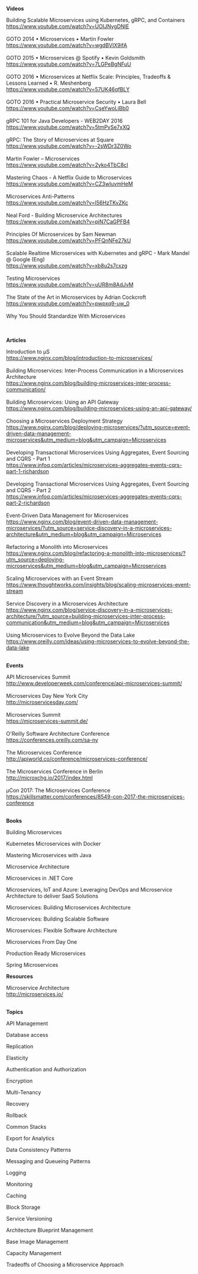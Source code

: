 <b>Videos</b>

Building Scalable Microservices using Kubernetes, gRPC, and Containers<br/>
https://www.youtube.com/watch?v=UOIJNygDNlE
<br/><br/>
GOTO 2014 • Microservices • Martin Fowler<br/>
https://www.youtube.com/watch?v=wgdBVIX9ifA
<br/><br/>
GOTO 2015 • Microservices @ Spotify • Kevin Goldsmith<br/>
https://www.youtube.com/watch?v=7LGPeBgNFuU
<br/><br/>
GOTO 2016 • Microservices at Netflix Scale: Principles, Tradeoffs & Lessons Learned • R. Meshenberg<br/>
https://www.youtube.com/watch?v=57UK46qfBLY
<br/><br/>
GOTO 2016 • Practical Microservice Security • Laura Bell<br/>
https://www.youtube.com/watch?v=CseYwoLjBb0
<br/><br/>
gRPC 101 for Java Developers - WEB2DAY 2016<br/>
https://www.youtube.com/watch?v=5tmPvSe7xXQ
<br/><br/>
gRPC: The Story of Microservices at Square<br/>
https://www.youtube.com/watch?v=-2sWDr3Z0Wo
<br/><br/>
Martin Fowler – Microservices<br/>
https://www.youtube.com/watch?v=2yko4TbC8cI
<br/><br/>
Mastering Chaos - A Netflix Guide to Microservices<br/>
https://www.youtube.com/watch?v=CZ3wIuvmHeM
<br/><br/>
Microservices Anti-Patterns<br/>
https://www.youtube.com/watch?v=I56HzTKvZKc
<br/><br/>
Neal Ford - Building Microservice Architectures<br/>
https://www.youtube.com/watch?v=pjN7CaGPFB4
<br/><br/>
Principles Of Microservices by Sam Newman<br/>
https://www.youtube.com/watch?v=PFQnNFe27kU
<br/><br/>
Scalable Realtime Microservices with Kubernetes and gRPC - Mark Mandel @ Google (Eng)<br/>
https://www.youtube.com/watch?v=xb8u2s7cxzg
<br/><br/>
Testing Microservices<br/>
https://www.youtube.com/watch?v=uUR8m8AdJvM
<br/><br/>
The State of the Art in Microservices by Adrian Cockcroft<br/>
https://www.youtube.com/watch?v=pwpxq9-uw_0
<br/><br/>
Why You Should Standardize With Microservices<br/>
<br/><br/>


<b>Articles</b>

Introduction to µS<br/>
https://www.nginx.com/blog/introduction-to-microservices/
<br/><br/>
Building Microservices: Inter-Process Communication in a Microservices Architecture<br/>
https://www.nginx.com/blog/building-microservices-inter-process-communication/
<br/><br>
Building Microservices: Using an API Gateway<br/>
https://www.nginx.com/blog/building-microservices-using-an-api-gateway/
<br/><br/>
Choosing a Microservices Deployment Strategy<br/>
https://www.nginx.com/blog/deploying-microservices/?utm_source=event-driven-data-management-microservices&utm_medium=blog&utm_campaign=Microservices
<br/><br/>
Developing Transactional Microservices Using Aggregates, Event Sourcing and CQRS - Part 1<br/>
https://www.infoq.com/articles/microservices-aggregates-events-cqrs-part-1-richardson
<br/><br/>
Developing Transactional Microservices Using Aggregates, Event Sourcing and CQRS - Part 2<br/>
https://www.infoq.com/articles/microservices-aggregates-events-cqrs-part-2-richardson
<br/><br/>
Event-Driven Data Management for Microservices<br/>
https://www.nginx.com/blog/event-driven-data-management-microservices/?utm_source=service-discovery-in-a-microservices-architecture&utm_medium=blog&utm_campaign=Microservices
<br/><br/>
Refactoring a Monolith into Microservices<br/>
https://www.nginx.com/blog/refactoring-a-monolith-into-microservices/?utm_source=deploying-microservices&utm_medium=blog&utm_campaign=Microservices
<br/><br/>
Scaling Microservices with an Event Stream<br/>
https://www.thoughtworks.com/insights/blog/scaling-microservices-event-stream
<br/><br/>
Service Discovery in a Microservices Architecture<br/>
https://www.nginx.com/blog/service-discovery-in-a-microservices-architecture/?utm_source=building-microservices-inter-process-communication&utm_medium=blog&utm_campaign=Microservices
<br/><br/>
Using Microservices to Evolve Beyond the Data Lake<br/>
https://www.oreilly.com/ideas/using-microservices-to-evolve-beyond-the-data-lake
<br/><br/>



<b>Events</b>

API Microservices Summit<br/>
http://www.developerweek.com/conference/api-microservices-summit/
<br/><br/>
Microservices Day New York City<br/>
http://microservicesday.com/
<br/><br/>
Microservices Summit<br/>
https://microservices-summit.de/
<br/><br/>
O'Reilly Software Architecture Conference<br/>
https://conferences.oreilly.com/sa-ny
<br/><br/>
The Microservices Conference<br/>
http://apiworld.co/conference/microservices-conference/
<br/><br/>
The Microservices Conference in Berlin<br/>
http://microxchg.io/2017/index.html
<br/><br/>
µCon 2017: The Microservices Conference<br/>
https://skillsmatter.com/conferences/8549-con-2017-the-microservices-conference
<br/><br/>




<b>Books</b>

Building Microservices

Kubernetes Microservices with Docker

Mastering Microservices with Java

Microservice Architecture

Microservices in .NET Core

Microservices, IoT and Azure: Leveraging DevOps and Microservice Architecture to deliver SaaS Solutions

Microservices: Building Microservices Architecture

Microservices: Building Scalable Software

Microservices: Flexible Software Architecture

Microservices From Day One

Production Ready Microservices

Spring Microservices


<b>Resources</b>

Microservice Architecture<br/>
http://microservices.io/
<br/><br/>

<b>Topics</b>

API Management

Database access

Replication

Elasticity

Authentication and Authorization

Encryption

Multi-Tenancy

Recovery

Rollback

Common Stacks

Export for Analytics

Data Consistency Patterns

Messaging and Queueing Patterns

Logging

Monitoring

Caching

Block Storage

Service Versioning

Architecture Blueprint Management

Base Image Management

Capacity Management

Tradeoffs of Choosing a Microservice Approach









